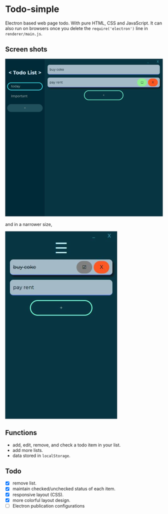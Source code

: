 # Todo-simple
Electron based web page todo. With pure HTML, CSS and JavaScript.
It can also run on browsers once you delete the `require('electron')` line in `renderer/main.js`.

## Screen shots
![wider view](screen_shots/1.jpg)

and in a narrower size,

![narrow view](screen_shots/2.jpg)

## Functions
- add, edit, remove, and check a todo item in your list.
- add more lists.
- data stored in `localStorage`.

## Todo

- [x] remove list.
- [x] maintain checked/unchecked status of each item.
- [x] responsive layout (CSS).
- [x] more colorful layout design.
- [ ] Electron publication configurations

